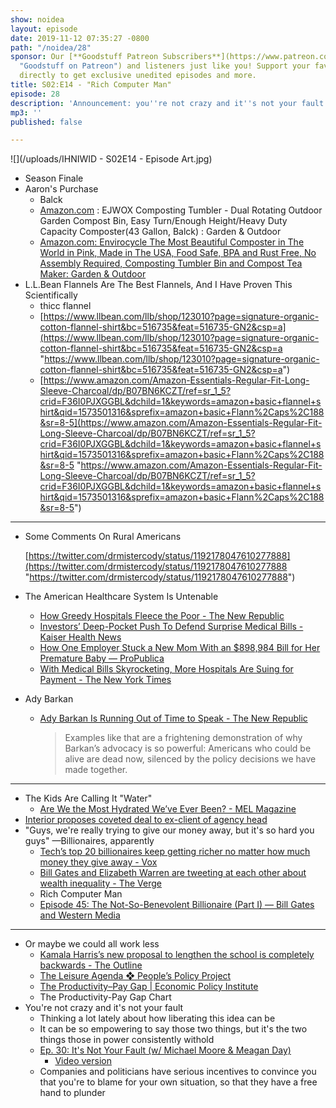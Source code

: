 ```yaml
---
show: noidea
layout: episode
date: 2019-11-12 07:35:27 -0800
path: "/noidea/28"
sponsor: Our [**Goodstuff Patreon Subscribers**](https://www.patreon.com/goodstuff
  "Goodstuff on Patreon") and listeners just like you! Support your favorite podcasts
  directly to get exclusive unedited episodes and more.
title: S02:E14 - "Rich Computer Man"
episode: 28
description: 'Announcement: you''re not crazy and it''s not your fault.'
mp3: ''
published: false

---
```

![](/uploads/IHNIWID - S02E14 - Episode Art.jpg)

* Season Finale
* Aaron's Purchase
  * Balck
  * [Amazon.com](http://amazon.com/) : EJWOX Composting Tumbler - Dual Rotating Outdoor Garden Compost Bin, Easy Turn/Enough Height/Heavy Duty Capacity Composter(43 Gallon, Balck) : Garden & Outdoor
  * [Amazon.com: Envirocycle The Most Beautiful Composter in The World in Pink, Made in The USA, Food Safe, BPA and Rust Free, No Assembly Required, Composting Tumbler Bin and Compost Tea Maker: Garden & Outdoor](https://www.amazon.com/dp/B077NK4KLM/ref=twister_B073V59KQ2?_encoding=UTF8&psc=1)
* L.L.Bean Flannels Are The Best Flannels, And I Have Proven This Scientifically
  * thicc flannel
  * [https://www.llbean.com/llb/shop/123010?page=signature-organic-cotton-flannel-shirt&bc=516735&feat=516735-GN2&csp=a](https://www.llbean.com/llb/shop/123010?page=signature-organic-cotton-flannel-shirt&bc=516735&feat=516735-GN2&csp=a "https://www.llbean.com/llb/shop/123010?page=signature-organic-cotton-flannel-shirt&bc=516735&feat=516735-GN2&csp=a")
  * [https://www.amazon.com/Amazon-Essentials-Regular-Fit-Long-Sleeve-Charcoal/dp/B07BN6KCZT/ref=sr_1_5?crid=F36I0PJXGGBL&dchild=1&keywords=amazon+basic+flannel+shirt&qid=1573501316&sprefix=amazon+basic+Flann%2Caps%2C188&sr=8-5](https://www.amazon.com/Amazon-Essentials-Regular-Fit-Long-Sleeve-Charcoal/dp/B07BN6KCZT/ref=sr_1_5?crid=F36I0PJXGGBL&dchild=1&keywords=amazon+basic+flannel+shirt&qid=1573501316&sprefix=amazon+basic+Flann%2Caps%2C188&sr=8-5 "https://www.amazon.com/Amazon-Essentials-Regular-Fit-Long-Sleeve-Charcoal/dp/B07BN6KCZT/ref=sr_1_5?crid=F36I0PJXGGBL&dchild=1&keywords=amazon+basic+flannel+shirt&qid=1573501316&sprefix=amazon+basic+Flann%2Caps%2C188&sr=8-5")

***

* Some Comments On Rural Americans

  [https://twitter.com/drmistercody/status/1192178047610277888](https://twitter.com/drmistercody/status/1192178047610277888 "https://twitter.com/drmistercody/status/1192178047610277888")
* The American Healthcare System Is Untenable
  * [How Greedy Hospitals Fleece the Poor - The New Republic](https://newrepublic.com/article/155013/greedy-hospitals-fleece-poor)
  * [Investors’ Deep-Pocket Push To Defend Surprise Medical Bills - Kaiser Health News](https://khn.org/news/investors-deep-pocket-push-to-defend-surprise-medical-bills/)
  * [How One Employer Stuck a New Mom With an $898,984 Bill for Her Premature Baby — ProPublica](https://www.propublica.org/article/how-one-employer-stuck-a-new-mom-with-a-bill-for-her-premature-baby)
  * [With Medical Bills Skyrocketing, More Hospitals Are Suing for Payment - The New York Times](https://www.nytimes.com/2019/11/08/us/hospitals-lawsuits-medical-debt.html)
* Ady Barkan
  * [Ady Barkan Is Running Out of Time to Speak - The New Republic](https://newrepublic.com/article/155592/ady-barkan-running-time-speak)

    > Examples like that are a frightening demonstration of why Barkan’s advocacy is so powerful: Americans who could be alive are dead now, silenced by the policy decisions we have made together.

***

* The Kids Are Calling It "Water"
  * [Are We the Most Hydrated We’ve Ever Been? - MEL Magazine](https://melmagazine.com/en-us/story/are-we-the-most-hydrated-weve-ever-been)
* [Interior proposes coveted deal to ex-client of agency head](https://apnews.com/4527b2b31fcf452f8e6d35afcebc8cf2)
* "Guys, we're really trying to give our money away, but it's so hard you guys" —Billionaires, apparently
  * [Tech’s top 20 billionaires keep getting richer no matter how much money they give away - Vox](https://www.vox.com/recode/2019/11/1/20941440/tech-billionaires-rich-net-worth-philanthropy-giving-pledge)
  * [Bill Gates and Elizabeth Warren are tweeting at each other about wealth inequality - The Verge](https://www.theverge.com/tldr/2019/11/7/20953480/bill-gates-elizabeth-warren-tweeting-twitter-wealth-tax)
  * Rich Computer Man
  * [Episode 45: The Not-So-Benevolent Billionaire (Part I) — Bill Gates and Western Media](https://medium.com/@CitationsPodcst/episode-45-the-not-so-benevolent-billionaire-bill-gates-and-western-media-b1f8e0fe092f)

***

* Or maybe we could all work less
  * [Kamala Harris’s new proposal to lengthen the school is completely backwards - The Outline](https://theoutline.com/post/8193/kamala-harris-school-day-work-day-proposal?zd=1&zi=kqcn4rk2)
  * [The Leisure Agenda ❖ People’s Policy Project](https://www.peoplespolicyproject.org/projects/the-leisure-agenda/)
  * [The Productivity–Pay Gap | Economic Policy Institute](https://www.epi.org/productivity-pay-gap/)
  * The Productivity-Pay Gap Chart
* You're not crazy and it's not your fault
  * Thinking a lot lately about how liberating this idea can be
  * It can be so empowering to say those two things, but it's the two things those in power consistently withold
  * [Ep. 30: It's Not Your Fault (w/ Michael Moore & Meagan Day)](https://berniesanders.com/en/podcast/ep-30-its-not-your-fault-w-michael-moore-meagan-day/)
    * [Video version](https://youtu.be/mbAjGvYda0k)
  * Companies and politicians have serious incentives to convince you that you're to blame for your own situation, so that they have a free hand to plunder